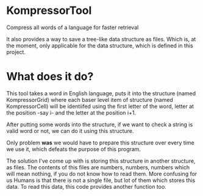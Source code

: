 # KompressorTool
  Compress all words of a language for faster retrieval

  It also provides a way to save a tree-like data structure as files. Which is, at the moment,
only applicable for the data structure, which is defined in this project.


# What does it do?
  This tool takes a word in English language, puts it into the structure (named KompressorGrid)
where each baser level item of structure (named KompressorCell) will be identiifed using the
first letter of the word, letter at the position -say i- and the letter at the position i+1.

  After putting some words into the structure, if we want to check a string is valid word or not,
we can do it using this structure.
  
  Only problem <strong>was</strong> we would have to prepare this structure over every time we
use it, which defeats the purpose of this program.

  The solution I've come up with is storing this structure in another structure, as files. The
contents of this files are numbers, numbers, numbers which will mean nothing, if you do not know
how to read them. More confusing for us Humans is that there is not a single file, but lot of
them which stores this data.
  To read this data, this code provides another function too.
